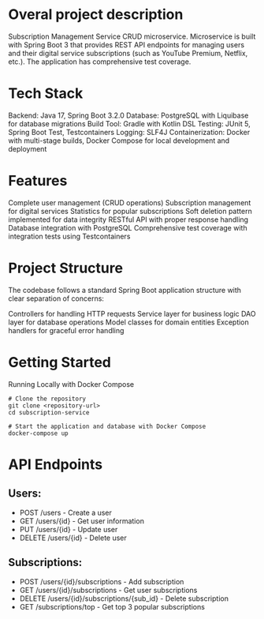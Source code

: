 # Overal project description

Subscription Management Service CRUD microservice.
Microservice is built with Spring Boot 3 that provides REST API endpoints for managing users and their digital service subscriptions 
(such as YouTube Premium, Netflix, etc.). 
The application has comprehensive test coverage.

# Tech Stack

Backend: Java 17, Spring Boot 3.2.0
Database: PostgreSQL with Liquibase for database migrations
Build Tool: Gradle with Kotlin DSL
Testing: JUnit 5, Spring Boot Test, Testcontainers
Logging: SLF4J
Containerization: Docker with multi-stage builds, Docker Compose for local development and deployment

# Features

Complete user management (CRUD operations)
Subscription management for digital services
Statistics for popular subscriptions
Soft deletion pattern implemented for data integrity
RESTful API with proper response handling
Database integration with PostgreSQL
Comprehensive test coverage with integration tests using Testcontainers

# Project Structure

The codebase follows a standard Spring Boot application structure with clear separation of concerns:

Controllers for handling HTTP requests
Service layer for business logic
DAO layer for database operations
Model classes for domain entities
Exception handlers for graceful error handling

# Getting Started

Running Locally with Docker Compose
```
# Clone the repository
git clone <repository-url>
cd subscription-service

# Start the application and database with Docker Compose
docker-compose up
```

# API Endpoints

## Users:

- POST /users - Create a user
- GET /users/{id} - Get user information
- PUT /users/{id} - Update user
- DELETE /users/{id} - Delete user


## Subscriptions:

- POST /users/{id}/subscriptions - Add subscription
- GET /users/{id}/subscriptions - Get user subscriptions
- DELETE /users/{id}/subscriptions/{sub_id} - Delete subscription
- GET /subscriptions/top - Get top 3 popular subscriptions

